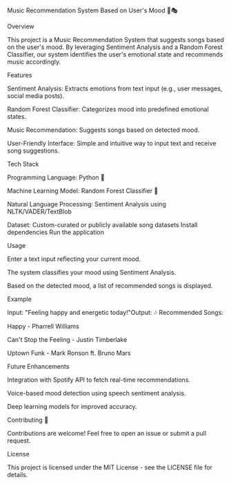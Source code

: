 Music Recommendation System Based on User's Mood 🎵🎭

Overview

This project is a Music Recommendation System that suggests songs based on the user's mood. By leveraging Sentiment Analysis and a Random Forest Classifier, our system identifies the user's emotional state and recommends music accordingly.

Features

Sentiment Analysis: Extracts emotions from text input (e.g., user messages, social media posts).

Random Forest Classifier: Categorizes mood into predefined emotional states.

Music Recommendation: Suggests songs based on detected mood.

User-Friendly Interface: Simple and intuitive way to input text and receive song suggestions.

Tech Stack

Programming Language: Python 🐍

Machine Learning Model: Random Forest Classifier 🌲

Natural Language Processing: Sentiment Analysis using NLTK/VADER/TextBlob

Dataset: Custom-curated or publicly available song datasets
Install dependencies
Run the application

Usage

Enter a text input reflecting your current mood.

The system classifies your mood using Sentiment Analysis.

Based on the detected mood, a list of recommended songs is displayed.

Example

Input: "Feeling happy and energetic today!"Output: 🎶 Recommended Songs:

Happy - Pharrell Williams

Can't Stop the Feeling - Justin Timberlake

Uptown Funk - Mark Ronson ft. Bruno Mars

Future Enhancements

Integration with Spotify API to fetch real-time recommendations.

Voice-based mood detection using speech sentiment analysis.

Deep learning models for improved accuracy.

Contributing 🤝

Contributions are welcome! Feel free to open an issue or submit a pull request.

License

This project is licensed under the MIT License - see the LICENSE file for details.
